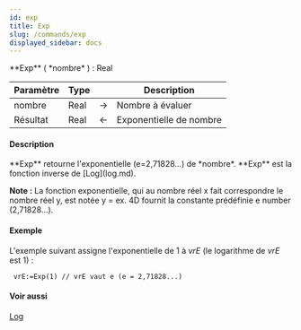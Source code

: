 ```yaml
---
id: exp
title: Exp
slug: /commands/exp
displayed_sidebar: docs
---
```


<!--REF #_command_.Exp.Syntax-->**Exp** ( *nombre* ) : Real<!-- END REF-->
<!--REF #_command_.Exp.Params-->
| Paramètre | Type |  | Description |
| --- | --- | --- | --- |
| nombre | Real | &#8594;  | Nombre à évaluer |
| Résultat | Real | &#8592; | Exponentielle de nombre |

<!-- END REF-->

#### Description 

<!--REF #_command_.Exp.Summary-->**Exp** retourne l'exponentielle (e=2,71828...) de *nombre*.<!-- END REF--> **Exp** est la fonction inverse de [Log](log.md). 

**Note :** La fonction exponentielle, qui au nombre réel x fait correspondre le nombre réel y, est notée y = ex. 4D fournit la constante prédéfinie e number (2,71828...).

#### Exemple 

L'exemple suivant assigne l'exponentielle de 1 à *vrE* (le logarithme de *vrE* est 1) :

```4d
 vrE:=Exp(1) // vrE vaut e (e = 2,71828...)
```

#### Voir aussi 

[Log](log.md)  